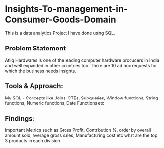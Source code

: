 # Insights-To-management-in-Consumer-Goods-Domain
This is a data analytics Project I have done using SQL.
## Problem Statement
Atliq Hardwares is one of the leading computer hardware producers in India and well expanded in other countries too. There are 10 ad hoc requests for which the business needs insights. 
## Tools & Approach:
My SQL - Concepts like Joins, CTEs, Subqueries, Window functions, String functions, Numeric functions, Date Functions etc

## Findings:
Important Metrics such as Gross Profit, Contribution %, order by overall amount sold, average gross sales, Manufacturing cost etc
what are the top 3 products in each division

